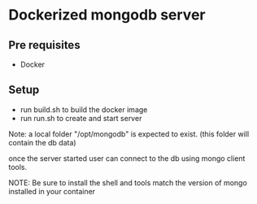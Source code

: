 # Dockerized mongodb server

## Pre requisites

* Docker


## Setup

* run build.sh to build the docker image
* run run.sh to create and start server

Note: a local folder "/opt/mongodb" is expected to exist. (this folder will contain the db data)

once the server started user can connect to the db using mongo client tools.

NOTE: Be sure to install the shell and tools match the version of mongo installed in your container

